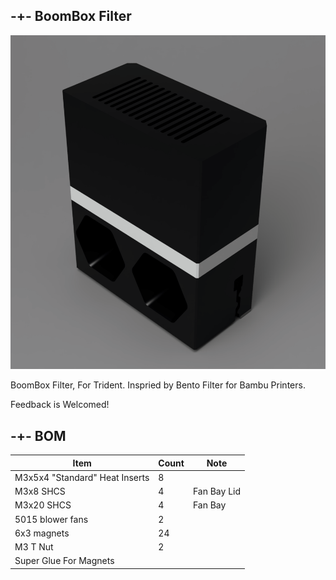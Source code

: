 ## -+- BoomBox Filter

![image1](https://github.com/ObliviousGmn/Printer-Mods/blob/main/BoomBox%20Filter/Images/Render.png)

BoomBox Filter, For Trident. Inspried by Bento Filter for Bambu Printers. 

Feedback is Welcomed!

## -+- BOM  
|Item|Count|Note|
|----|-|--|
|M3x5x4 "Standard" Heat Inserts|8|
|M3x8 SHCS|4|Fan Bay Lid|
|M3x20 SHCS|4|Fan Bay|
|5015 blower fans|2|
|6x3 magnets|24|
|M3 T Nut|2|
|Super Glue For Magnets|

